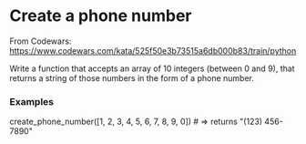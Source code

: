 # Create a phone number
From Codewars: https://www.codewars.com/kata/525f50e3b73515a6db000b83/train/python

Write a function that accepts an array of 10 integers (between 0 and 9), that returns a string of those numbers in the form of a phone number.

### Examples

create_phone_number([1, 2, 3, 4, 5, 6, 7, 8, 9, 0]) # => returns "(123) 456-7890"

